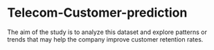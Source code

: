 # Telecom-Customer-prediction
The aim of the study is to analyze this dataset and explore patterns or trends that may help the company improve customer retention rates.
